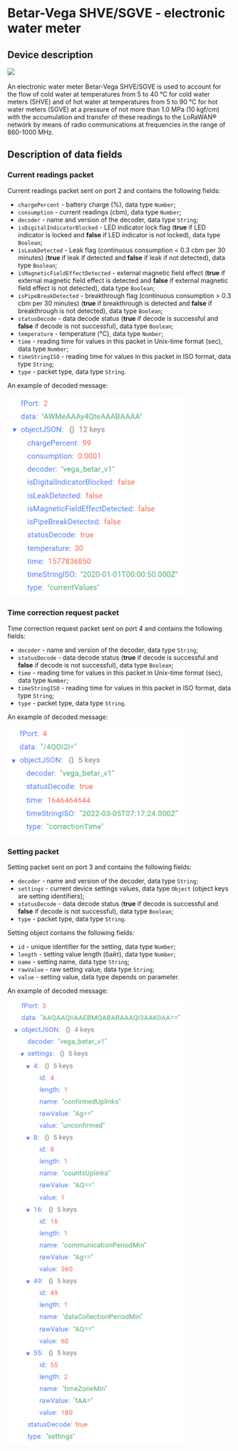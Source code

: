 # Betar-Vega SHVE/SGVE - electronic water meter


## Device description
<img src="https://iotvega.com/content/ru/sve/sve1/ava.jpg" width="400" />

An electronic water meter Betar-Vega SHVE/SGVE is used to account for the flow of cold water at temperatures from 5 to 40 °С for cold water meters (SHVE) and of hot water at temperatures from 5 to 90 °С for hot water meters (SGVE) at a pressure of not more than 1.0 MPa (10 kgf/cm) with the accumulation and transfer of these readings to the LoRaWAN® network by means of radio communications at frequencies in the range of 860-1000 MHz.


## Description of data fields

### Current readings packet

Current readings packet sent on port 2 and contains the following fields:
- `chargePercent` - battery charge (%), data type `Number`;
- `consumption` - current readings (cbm), data type `Number`;
- `decoder` - name and version of the decoder, data type `String`;
- `isDigitalIndicatorBlocked` - LED indicator lock flag (**true** if LED indicator is locked and **false** if LED indicator is not locked), data type `Boolean`;
- `isLeakDetected` - Leak flag (continuous consumption < 0.3 cbm per 30 minutes)
 (**true** if leak if detected and **false** if leak if not detected), data type `Boolean`;
- `isMagneticFieldEffectDetected` - external magnetic field effect (**true** if external magnetic field effect is detected and **false** if external magnetic field effect is not detected), data type `Boolean`;
- `isPipeBreakDetected` - breakthrough flag (continuous consumption > 0.3 cbm per 30
minutes)  (**true** if breakthrough is detected and **false** if breakthrough is not detected), data type `Boolean`;
- `statusDecode` - data decode status (**true** if decode is successful and **false** if decode is not successful), data type `Boolean`;
- `temperature` - temperature (°С), data type `Number`;
- `time` - reading time for values in this packet in Unix-time format (sec), data type `Number`;
- `timeStringISO` - reading time for values in this packet in ISO format, data type `String`;
- `type` - packet type, data type `String`.

An example of decoded message:

<img src="images/port2Message.png" width="400" />


### Time correction request packet

Time correction request packet sent on port 4 and contains the following fields:
- `decoder` - name and version of the decoder, data type `String`;
- `statusDecode` - data decode status (**true** if decode is successful and **false** if decode is not successful), data type `Boolean`;
- `time` - reading time for values in this packet in Unix-time format (sec), data type `Number`;
- `timeStringISO` - reading time for values in this packet in ISO format, data type `String`;
- `type` - packet type, data type `String`.

An example of decoded message:

<img src="images/port4Message.png" width="400" />


### Setting packet

Setting packet sent on port 3 and contains the following fields:
- `decoder` - name and version of the decoder, data type `String`;
- `settings` - current device settings values, data type `Object` (object keys are setting identifiers);
- `statusDecode` - data decode status (**true** if decode is successful and **false** if decode is not successful), data type `Boolean`;
- `type` - packet type, data type `String`.

Setting object contains the following fields:
- `id` - unique identifier for the setting, data type `Number`;
- `length` - setting value length (байт), data type `Number`;
- `name` - setting name, data type `String`;
- `rawValue` - raw setting value, data type `String`;
- `value` - setting value, data type depends on parameter.

An example of decoded message:

<img src="images/port3Message.png" width="400" />